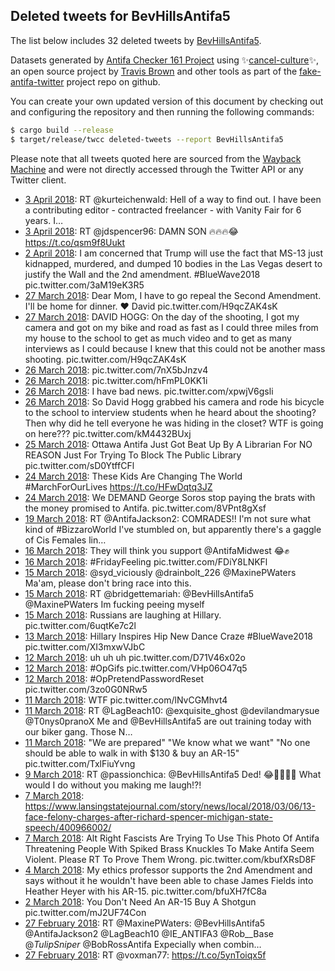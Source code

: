 ## Deleted tweets for BevHillsAntifa5

The list below includes 32 deleted tweets by
[BevHillsAntifa5](https://twitter.com/BevHillsAntifa5).



Datasets generated by [Antifa Checker 161 Project](https://twitter.com/antifacheck161) using ✨[cancel-culture](https://github.com/travisbrown/cancel-culture)✨, an open source project by 
[Travis Brown](https://twitter.com/travisbrown) and other tools as part of the 
[fake-antifa-twitter](https://github.com/antifacheck161/fake-antifa-twitter) project repo on github.

You can create your own updated version of this document by checking out and configuring the
repository and then running the following commands:

```bash
$ cargo build --release
$ target/release/twcc deleted-tweets --report BevHillsAntifa5
```

Please note that all tweets quoted here are sourced from the
[Wayback Machine](https://web.archive.org) and were not directly accessed through the Twitter API or
any Twitter client.

* [ 3 April 2018](https://web.archive.org/web/20180403194105/https://twitter.com/BevHillsAntifa5/status/981255285904785408): RT @kurteichenwald: Hell of a way to find out. I have been a contributing editor - contracted freelancer - with Vanity Fair for 6 years. I… <!--981255285904785408-->
* [ 3 April 2018](https://web.archive.org/web/20180403150738/https://twitter.com/BevHillsAntifa5/status/981186469984268293): RT @jdspencer96: DAMN SON 🔥🔥🔥😂 https://t.co/qsm9f8Uukt <!--981186469984268293-->
* [ 2 April 2018](https://web.archive.org/web/20180402153559/https://twitter.com/BevHillsAntifa5/status/980829682802163712): I am concerned that Trump will use the fact that MS-13 just kidnapped, murdered, and dumped 10 bodies in the Las Vegas desert to justify the Wall and the 2nd amendment.  #BlueWave2018  pic.twitter.com/3aM19eK3R5 <!--980829682802163712-->
* [27 March 2018](https://web.archive.org/web/20180327195833/https://twitter.com/BevHillsAntifa5/status/978722110892793856): Dear Mom,  I have to go repeal the Second Amendment. I'll be home for dinner.   ❤️ David pic.twitter.com/H9qcZAK4sK <!--978722110892793856-->
* [27 March 2018](https://web.archive.org/web/20180327083426/https://twitter.com/BevHillsAntifa5/status/978536256941338624): DAVID HOGG: On the day of the shooting, I got my camera and got on my bike and road as fast as I could three miles from my house to the school to get as much video and to get as many interviews as I could because I knew that this could not be another mass shooting. pic.twitter.com/H9qcZAK4sK <!--978536256941338624-->
* [26 March 2018](https://web.archive.org/web/20180326212508/https://twitter.com/BevHillsAntifa5/status/978369498423033856): pic.twitter.com/7nX5bJnzv4 <!--978373303864668161-->
* [26 March 2018](https://web.archive.org/web/20180326212508/https://twitter.com/BevHillsAntifa5/status/978369498423033856): pic.twitter.com/hFmPL0KK1i <!--978371478671339520-->
* [26 March 2018](https://web.archive.org/web/20180326212508/https://twitter.com/BevHillsAntifa5/status/978369498423033856): I have bad news. pic.twitter.com/xpwjV6gsli <!--978370466229338112-->
* [26 March 2018](https://web.archive.org/web/20180326212508/https://twitter.com/BevHillsAntifa5/status/978369498423033856): So David Hogg grabbed his camera and rode his bicycle to the school to interview students when he heard about the shooting? Then why did he tell everyone he was hiding in the closet? WTF is going on here??? pic.twitter.com/kM4432BUxj <!--978369498423033856-->
* [25 March 2018](https://web.archive.org/web/20180325182026/https://twitter.com/BevHillsAntifa5/status/977786517048315904): Ottawa Antifa Just Got Beat Up By A Librarian For NO REASON Just For Trying To Block The Public Library pic.twitter.com/sD0YtffCFl <!--977786517048315904-->
* [24 March 2018](https://web.archive.org/web/20180324193401/https://twitter.com/BevHillsAntifa5/status/977629628863954946): These Kids Are Changing The World  #MarchForOurLives  https://t.co/HFwDqtq3JZ <!--977629628863954946-->
* [24 March 2018](https://web.archive.org/web/20180324180613/https://twitter.com/BevHillsAntifa5/status/977603689471881216): We DEMAND George Soros stop paying the  brats with the money promised to Antifa. pic.twitter.com/8VPnt8gXsf <!--977603689471881216-->
* [19 March 2018](https://web.archive.org/web/20180319020740/https://twitter.com/BevHillsAntifa5/status/975554366961721350): RT @AntifaJackson2: COMRADES!! I'm not sure what kind of #BizzaroWorld I've stumbled on, but apparently there's a gaggle of Cis Females lin… <!--975554366961721350-->
* [16 March 2018](https://web.archive.org/web/20180318111535/https://twitter.com/BevHillsAntifa5/status/974690452032053249): They will think you support  @AntifaMidwest 😂✊ <!--974701442383544321-->
* [16 March 2018](https://web.archive.org/web/20180318111535/https://twitter.com/BevHillsAntifa5/status/974690452032053249): #FridayFeeling  pic.twitter.com/FDiY8LNKFl <!--974690452032053249-->
* [15 March 2018](https://web.archive.org/web/20180315144232/https://twitter.com/BevHillsAntifa5/status/974294783886684161): @syd_viciously @drainbolt_226 @MaxinePWaters Ma'am, please don't bring race into this. <!--974294783886684161-->
* [15 March 2018](https://web.archive.org/web/20180315143540/https://twitter.com/BevHillsAntifa5/status/974293055854452736): RT @bridgettemariah: @BevHillsAntifa5 @MaxinePWaters Im fucking peeing myself <!--974293055854452736-->
* [15 March 2018](https://web.archive.org/web/20180316105620/https://twitter.com/BevHillsAntifa5/status/974280272542748673): Russians are laughing at Hillary. pic.twitter.com/6uqtKe7c2l <!--974280272542748673-->
* [13 March 2018](https://web.archive.org/web/20180314084957/https://twitter.com/BevHillsAntifa5/status/973617192406167552): Hillary Inspires Hip New Dance Craze  #BlueWave2018  pic.twitter.com/XI3mxwVJbC <!--973617192406167552-->
* [12 March 2018](https://web.archive.org/web/20180318114458/https://twitter.com/BevHillsAntifa5/status/973031290051031040): uh uh uh pic.twitter.com/D71V46x02o <!--973031290051031040-->
* [12 March 2018](https://web.archive.org/web/20180318114458/https://twitter.com/BevHillsAntifa5/status/973031290051031040): #OpGifs  pic.twitter.com/VHp06O47q5 <!--973029655404933120-->
* [12 March 2018](https://web.archive.org/web/20180318114458/https://twitter.com/BevHillsAntifa5/status/973031290051031040): #OpPretendPasswordReset  pic.twitter.com/3zo0G0NRw5 <!--973024833880580096-->
* [11 March 2018](https://web.archive.org/web/20180312051354/https://twitter.com/BevHillsAntifa5/status/972923752286625792): WTF pic.twitter.com/lNvCGMhvt4 <!--972923752286625792-->
* [11 March 2018](https://web.archive.org/web/20180311165945/https://twitter.com/BevHillsAntifa5/status/972879764141715456): RT @LagBeach10: @exquisite_ghost @devilandmarysue @T0nys0pranoX Me and @BevHillsAntifa5 are out training today with our biker gang. Those N… <!--972879764141715456-->
* [11 March 2018](https://web.archive.org/web/20180313214957/https://twitter.com/bevhillsantifa5/status/972689602778603520): "We are prepared" "We know what we want"  "No one should be able to walk in with $130 & buy an AR-15" pic.twitter.com/TxlFiuYvng <!--972689602778603520-->
* [ 9 March 2018](https://web.archive.org/web/20180309190744/https://twitter.com/BevHillsAntifa5/status/972187196487753729): RT @passionchica: @BevHillsAntifa5 Ded!  😂🤣🤣🤣🤣  What would I do without you making me laugh!?! <!--972187196487753729-->
* [ 7 March 2018](https://web.archive.org/web/20180308140127/https://twitter.com/BevHillsAntifa5/status/971272948878381056): https://www.lansingstatejournal.com/story/news/local/2018/03/06/13-face-felony-charges-after-richard-spencer-michigan-state-speech/400966002/ <!--971523476631691264-->
* [ 7 March 2018](https://web.archive.org/web/20180308140127/https://twitter.com/BevHillsAntifa5/status/971272948878381056): Alt Right Fascists Are Trying To Use This Photo Of Antifa Threatening People With Spiked Brass Knuckles To Make Antifa Seem Violent. Please RT To Prove Them Wrong. pic.twitter.com/kbufXRsD8F <!--971272948878381056-->
* [ 4 March 2018](https://web.archive.org/web/20180304224508/https://twitter.com/BevHillsAntifa5/status/970429662454202369): My ethics professor supports the 2nd Amendment and says without it he wouldn't have been able to chase James Fields into Heather Heyer with his AR-15. pic.twitter.com/bfuXH7fC8a <!--970429662454202369-->
* [ 2 March 2018](https://web.archive.org/web/20180302092552/https://twitter.com/BevHillsAntifa5/status/969370793401462784): You Don't Need An AR-15  Buy A Shotgun pic.twitter.com/mJ2UF74Con <!--969370793401462784-->
* [27 February 2018](https://web.archive.org/web/20180227190216/https://twitter.com/BevHillsAntifa5/status/968561942074834944): RT @MaxinePWaters: @BevHillsAntifa5 @AntifaJackson2 @LagBeach10 @IE_ANTIFA3 @Rob__Base @_TulipSniper_ @BobRossAntifa Expecially when combin… <!--968561942074834944-->
* [27 February 2018](https://web.archive.org/web/20180227060459/https://twitter.com/BevHillsAntifa5/status/968366332352790528): RT @voxman77: https://t.co/5ynToiqx5f <!--968366332352790528-->
